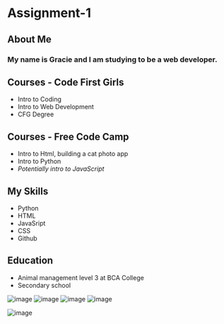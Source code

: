 # Assignment-1

## About Me
 ### My name is Gracie and I am studying to be a web developer.
        
## Courses - Code First Girls
- Intro to Coding
- Intro to Web Development
- CFG Degree 
     
## Courses - Free Code Camp
- Intro to Html, building a cat photo app
- Intro to Python
- _Potentially intro to JavaScript_  
   
## My Skills
- Python
- HTML
- JavaSript
- CSS
- Github
      
## Education
- Animal management level 3 at BCA College
- Secondary school

![image](https://github.com/Gracie-Fenemer/Assignment-1/assets/160616602/4b03e0bc-4397-4713-b2bf-dd53b54f8aeb)
![image](https://github.com/Gracie-Fenemer/Assignment-1/assets/160616602/69ccd19a-1829-4c2e-8a5f-7fc5d0a4d954)
![image](https://github.com/Gracie-Fenemer/Assignment-1/assets/160616602/e721a2c1-80c8-4c52-b388-6c001c49118b)
![image](https://github.com/Gracie-Fenemer/Assignment-1/assets/160616602/7d3f3626-c5ff-4e71-a63b-783ec223a804)

![image](https://github.com/Gracie-Fenemer/Assignment-1/assets/160616602/bf269299-bc9c-475b-a27a-c545a2e60a7b)

